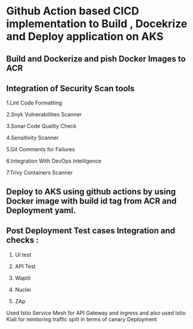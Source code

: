 # Github Action based CICD implementation to Build , Docekrize and Deploy application on AKS

## Build and Dockerize and pish Docker Images to ACR 

## Integration of Security Scan tools 

1.Lint Code Formatting

2.Snyk Vulnerabilities Scanner

3.Sonar Code Quality Check

4.Sensitivity Scanner

5.Git Comments for Failures

6.Integration With DevOps Intelligence

7.Trivy Containers Scanner

## Deploy to AKS using github actions by using Docker image with build id tag from ACR and Deployment yaml.

## Post Deployment Test cases Integration and checks :
1. UI test 
 
3. API Test 
 
5. Wapiti 
 
7. Nuclei

9. ZAp 

Used Istio Service Mesh for API Gateway and ingress and also used Istio Kiali for mintioring traffic spilt in terms of canary Deployment 
